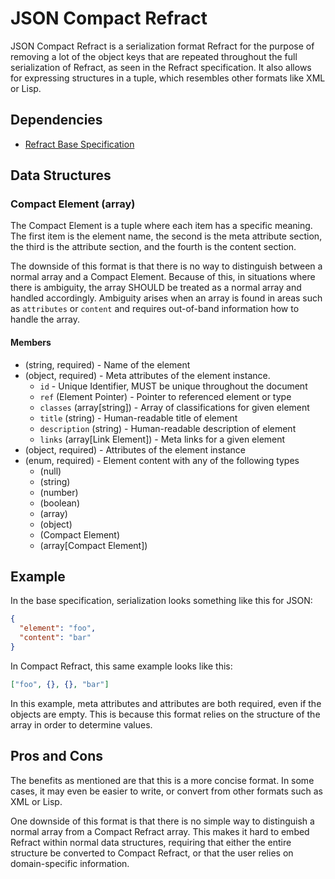 # JSON Compact Refract

JSON Compact Refract is a serialization format Refract for the purpose of
removing a lot of the object keys that are repeated throughout the full
serialization of Refract, as seen in the Refract specification. It also allows
for expressing structures in a tuple, which resembles other formats like XML or
Lisp.

## Dependencies

- [Refract Base
Specification](https://github.com/refractproject/refract-spec/blob/master/refract-spec.md)

## Data Structures

### Compact Element (array)

The Compact Element is a tuple where each item has a specific meaning. The
first item is the element name, the second is the meta attribute section, the
third is the attribute section, and the fourth is the content section.

The downside of this format is that there is no way to distinguish between a
normal array and a Compact Element. Because of this, in situations where there
is ambiguity, the array SHOULD be treated as a normal array and handled
accordingly. Ambiguity arises when an array is found in areas such as
`attributes` or `content` and requires out-of-band information how to handle
the array.

#### Members

- (string, required) - Name of the element
- (object, required) - Meta attributes of the element instance.
  - `id` - Unique Identifier, MUST be unique throughout the document
  - `ref` (Element Pointer) - Pointer to referenced element or type
  - `classes` (array[string]) - Array of classifications for given element
  - `title` (string) - Human-readable title of element
  - `description` (string) - Human-readable description of element
  - `links` (array[Link Element]) - Meta links for a given element
- (object, required) - Attributes of the element instance
- (enum, required) - Element content with any of the following types
  - (null)
  - (string)
  - (number)
  - (boolean)
  - (array)
  - (object)
  - (Compact Element)
  - (array[Compact Element])

## Example

In the base specification, serialization looks something like this for JSON:

```json
{
  "element": "foo",
  "content": "bar"
}
```

In Compact Refract, this same example looks like this:

```json
["foo", {}, {}, "bar"]
```

In this example, meta attributes and attributes are both required, even if the
objects are empty. This is because this format relies on the structure of the
array in order to determine values.

## Pros and Cons

The benefits as mentioned are that this is a more concise format. In some
cases, it may even be easier to write, or convert from other formats such as
XML or Lisp.

One downside of this format is that there is no simple way to distinguish a
normal array from a Compact Refract array. This makes it hard to embed Refract
within normal data structures, requiring that either the entire structure be
converted to Compact Refract, or that the user relies on domain-specific
information.
